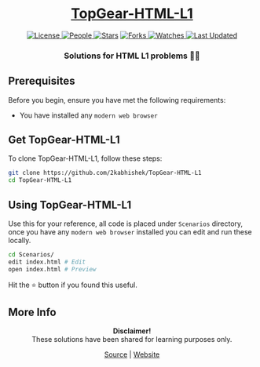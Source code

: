 <div align="center">

<h1><a href="https://2kabhishek.github.io/TopGear-HTML-L1">TopGear-HTML-L1</a></h1>

<a href="https://github.com/2KAbhishek/TopGear-HTML-L1/blob/main/LICENSE">
<img alt="License" src="https://img.shields.io/github/license/2kabhishek/TopGear-HTML-L1?style=flat&color=eee&label="> </a>

<a href="https://github.com/2KAbhishek/TopGear-HTML-L1/graphs/contributors">
<img alt="People" src="https://img.shields.io/github/contributors/2kabhishek/TopGear-HTML-L1?style=flat&color=ffaaf2&label=People"> </a>

<a href="https://github.com/2KAbhishek/TopGear-HTML-L1/stargazers">
<img alt="Stars" src="https://img.shields.io/github/stars/2kabhishek/TopGear-HTML-L1?style=flat&color=98c379&label=Stars"></a>

<a href="https://github.com/2KAbhishek/TopGear-HTML-L1/network/members">
<img alt="Forks" src="https://img.shields.io/github/forks/2kabhishek/TopGear-HTML-L1?style=flat&color=66a8e0&label=Forks"> </a>

<a href="https://github.com/2KAbhishek/TopGear-HTML-L1/watchers">
<img alt="Watches" src="https://img.shields.io/github/watchers/2kabhishek/TopGear-HTML-L1?style=flat&color=f5d08b&label=Watches"> </a>

<a href="https://github.com/2KAbhishek/TopGear-HTML-L1/pulse">
<img alt="Last Updated" src="https://img.shields.io/github/last-commit/2kabhishek/TopGear-HTML-L1?style=flat&color=e06c75&label="> </a>

<h3>Solutions for HTML L1 problems 💯🌐</h3>

</div>

## Prerequisites

Before you begin, ensure you have met the following requirements:

- You have installed any `modern web browser`

## Get TopGear-HTML-L1

To clone TopGear-HTML-L1, follow these steps:

```bash
git clone https://github.com/2kabhishek/TopGear-HTML-L1
cd TopGear-HTML-L1
```

## Using TopGear-HTML-L1

Use this for your reference, all code is placed under `Scenarios` directory, once you have any `modern web browser` installed you can edit and run these locally.

```bash
cd Scenarios/
edit index.html # Edit
open index.html # Preview
```

Hit the ⭐ button if you found this useful.

## More Info

<div align="center">

<strong>Disclaimer!</strong><br>
These solutions have been shared for learning purposes only. <br>

<a href="https://github.com/2KAbhishek/TopGear-HTML-L1">Source</a> |
<a href="https://2kabhishek.github.io/TopGear-HTML-L1">Website</a>

</div>
